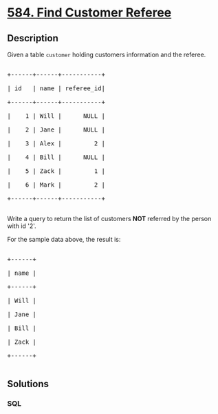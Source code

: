 # [584. Find Customer Referee](https://leetcode.com/problems/find-customer-referee)



## Description

<p>Given a table <code>customer</code> holding customers information and the referee.</p>



<pre>

+------+------+-----------+

| id   | name | referee_id|

+------+------+-----------+

|    1 | Will |      NULL |

|    2 | Jane |      NULL |

|    3 | Alex |         2 |

|    4 | Bill |      NULL |

|    5 | Zack |         1 |

|    6 | Mark |         2 |

+------+------+-----------+

</pre>



<p>Write a query to return the list of customers <b>NOT</b> referred by the person with id &#39;2&#39;.</p>



<p>For the sample data above, the result is:</p>



<pre>

+------+

| name |

+------+

| Will |

| Jane |

| Bill |

| Zack |

+------+

</pre>



## Solutions

<!-- tabs:start -->

### **SQL**

```sql

```

<!-- tabs:end -->